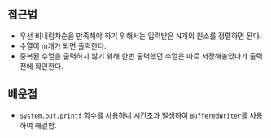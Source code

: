 ## 접근법
- 우선 비내림차순을 만족해야 하기 위해서는 입력받은 N개의 원소를 정렬하면 된다.
- 수열이 m개가 되면 출력한다.
- 중복된 수열을 출력하지 않기 위해 한번 출력했던 수열은 따로 저장해놓았다가 출력전에 확인한다.

## 배운점
- `System.out.printf` 함수를 사용하니 시간초과 발생하여 `BufferedWriter`를 사용하여 해결함.